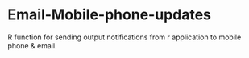 # Email-Mobile-phone-updates
R function for sending output notifications from r application to mobile phone &amp; email.
